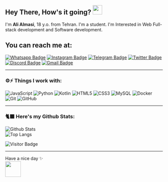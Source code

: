 ## Hey There, How's it going? <img src="https://raw.githubusercontent.com/aemmadi/aemmadi/master/wave.gif" width="30px">

I'm **Ali Almasi**, 18 y.o. from Tehran. I'm a student. I'm Interested in Web Full-stack development and Software development.

## You can reach me at:

[![Whatsapp Badge](https://img.shields.io/badge/-Al1Almasi-lightgreen?style=flat&logo=whatsapp&logoColor=black&link=https://wa.me/+989306178128)](https://wa.me/+989306178128)
[![Instagram Badge](https://img.shields.io/badge/-Al1Almasi-purple?style=flat&logo=instagram&logoColor=white&link=https://instagram.com/Al1Almasi/)](https://instagram.com/Al1Almasi)
[![Telegram Badge](https://img.shields.io/badge/-Al1Almasi-2ca5e0?style=flat&logo=telegram&logoColor=white&link=https://www.t.me/al1almasi)](https://www.t.me/al1almasi)
[![Twitter Badge](https://img.shields.io/badge/-AliAlmasi710-lightblue?style=flat&logo=twitter&logoColor=default&link=https://twitter.com/AliAlmasi710)](https://twitter.com/AliAlmasi710)
[![Discord Badge](https://img.shields.io/badge/-A710Almasi-5662f6?style=flat&logo=Discord&logoColor=white&link=https://discordapp.com/users/852872226889924658)](https://discordapp.com/users/852872226889924658)
[![Gmail Badge](https://img.shields.io/badge/-a710almasi@gmail.com-8d3a32?style=flat&logo=Gmail&logoColor=white&link=mailto:a710almasi@gmail.com)](mailto:a710almasi@gmail.com)
___

### ⚙️⚡ Things I work with:

![JavaScript](https://img.shields.io/badge/-JavaScript-black?style=flat-square&logo=javascript)
![Python](https://img.shields.io/badge/-Python-black?style=flat-square&logo=Python)
![Kotlin](https://img.shields.io/badge/-Kotlin-3e287e?style=flat-square&logo=kotlin)
![HTML5](https://img.shields.io/badge/-HTML5-E34F26?style=flat-square&logo=html5&logoColor=white)
![CSS3](https://img.shields.io/badge/-CSS3-1572B6?style=flat-square&logo=css3)
![MySQL](https://img.shields.io/badge/-MySQL-335b79?style=flat-square&logo=mysql&logoColor=black)
![Docker](https://img.shields.io/badge/-Docker-black?style=flat-square&logo=docker)
![Git](https://img.shields.io/badge/-Git-black?style=flat-square&logo=git)
![GitHub](https://img.shields.io/badge/-GitHub-181717?style=flat-square&logo=github)
___
### 🐈‍⬛ Here's my Github Stats:

![Github Stats](https://github-readme-stats.vercel.app/api?username=alialmasi&count_private=true&show_icons=true&include_all_commits=true&theme=blue-green)  
![Top Langs](https://github-readme-stats.vercel.app/api/top-langs/?username=alialmasi&hide=TeX&layout=compact&theme=blue-green)

![Visitor Badge](https://visitor-badge.laobi.icu/badge?page_id=alialmasi&right_color=darkgreen&left_color=darkblue)
___
Have a nice day ✨  
<img src="https://avatars.githubusercontent.com/u/87055424" width="50px"> 

